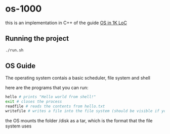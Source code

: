 # os-1000

this is an implementation in C++ of the guide [OS in 1K LoC](https://operating-system-in-1000-lines.vercel.app/en)

## Running the project

```bash
./run.sh
```

## OS Guide

The operating system contais a basic scheduler, file system and shell

here are the programs that you can run:

```sh
hello # prints "Hello world from shell!"
exit # closes the process
readfile # reads the contents from hello.txt
writefile # writes a file into the file system (should be visible if you uncompress the resulting disk.tar)
```

the OS mounts the folder /disk as a tar, which is the format that the file system uses
